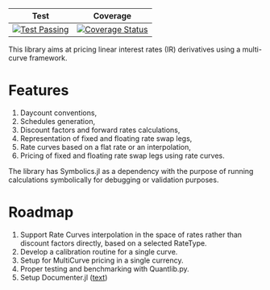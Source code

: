 | **Test** | **Coverage** |
|:--------:|:------------:|
| [![Test Passing](https://github.com/aleCombi/DerivativesPricer/actions/workflows/ci.yml/badge.svg?event=push)](https://github.com/aleCombi/DerivativesPricer/actions) | [![Coverage Status](https://coveralls.io/repos/github/aleCombi/juliaExperiment/badge.svg?branch=master&cache-control=no-cache)](https://coveralls.io/github/aleCombi/juliaExperiment?branch=master) |

This library aims at pricing linear interest rates (IR) derivatives using a multi-curve framework.

# Features

  1. Daycount conventions,
  2. Schedules generation,
  3. Discount factors and forward rates calculations,
  4. Representation of fixed and floating rate swap legs,
  5. Rate curves based on a flat rate or an interpolation,
  6. Pricing of fixed and floating rate swap legs using rate curves.

The library has Symbolics.jl as a dependency with the purpose of running calculations symbolically for debugging or validation purposes.

# Roadmap

  1. Support Rate Curves interpolation in the space of rates rather than discount factors directly, based on a selected RateType.
  2. Develop a calibration routine for a single curve.
  3. Setup for MultiCurve pricing in a single currency.
  4. Proper testing and benchmarking with Quantlib.py.
  5. Setup Documenter.jl ([text](https://github.com/aleCombi/DerivativesPricer/issues/1))